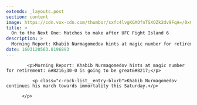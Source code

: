 ```yaml
--- 
extends: _layouts.post 
section: content 
image: https://cdn.vox-cdn.com/thumbor/sxfc4lvgKGAOfnTSXOZk2dv9FqA=/0x0:4755x2490/fit-in/1200x630/cdn.vox-cdn.com/uploads/chorus_asset/file/21970454/1280820398.jpg.jpg 
title: > 
  On to the Next One: Matches to make after UFC Fight Island 6 
description: > 
  Morning Report: Khabib Nurmagomedov hints at magic number for retirement: ‘30-0 is going to be great’Khabib Nurmagomedov continues his march towards immortality this Saturday. 
date: 1603120563.8196893 
--- 
```

<p class="c-rock-list__item--body">
            
            <p>Morning Report: Khabib Nurmagomedov hints at magic number for retirement: &#8216;30-0 is going to be great&#8217;</p>
            
              <p class="c-rock-list__entry-blurb">Khabib Nurmagomedov continues his march towards immortality this Saturday.</p>
            
          </p>